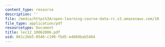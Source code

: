 ```yaml
---
content_type: resource
description: ''
file: /media/https%3A/open-learning-course-data-rc.s3.amazonaws.com/10-569-synthesis-of-polymers-fall-2006/061c2bb50546c190fbd5e460dbab5464_lec12_10062006.pdf
file_type: application/pdf
resourcetype: Document
title: lec12_10062006.pdf
uid: 061c2bb5-0546-c190-fbd5-e460dbab5464
---
```

